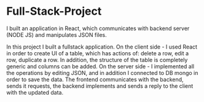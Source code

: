 # Full-Stack-Project
I built an application in React, which communicates with backend server (NODE JS) and manipulates JSON files.

In this project I built a fullstack application.
On the client side - I used React in order to create UI of a table, which has actions of: delete a row, edit a row, duplicate a row. 
In addition, the structure of the table is completely generic and columns can be added.
On the server side - I implemented all the operations by editing JSON, and in addition I connected to DB mongo in order to save the data.
The frontend communicates with the backend, sends it requests, the backend implements and sends a reply to the client with the updated data.
